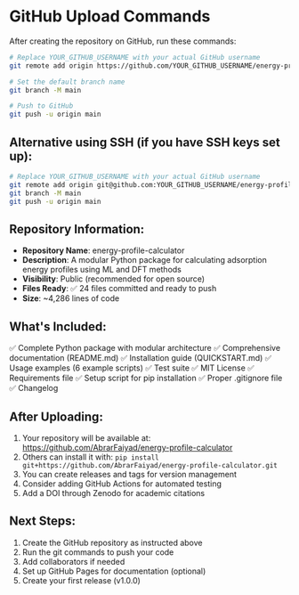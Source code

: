 # GitHub Upload Commands

After creating the repository on GitHub, run these commands:

```bash
# Replace YOUR_GITHUB_USERNAME with your actual GitHub username
git remote add origin https://github.com/YOUR_GITHUB_USERNAME/energy-profile-calculator.git

# Set the default branch name
git branch -M main

# Push to GitHub
git push -u origin main
```

## Alternative using SSH (if you have SSH keys set up):

```bash
# Replace YOUR_GITHUB_USERNAME with your actual GitHub username
git remote add origin git@github.com:YOUR_GITHUB_USERNAME/energy-profile-calculator.git
git branch -M main
git push -u origin main
```

## Repository Information:

- **Repository Name**: energy-profile-calculator
- **Description**: A modular Python package for calculating adsorption energy profiles using ML and DFT methods
- **Visibility**: Public (recommended for open source)
- **Files Ready**: ✅ 24 files committed and ready to push
- **Size**: ~4,286 lines of code

## What's Included:

✅ Complete Python package with modular architecture
✅ Comprehensive documentation (README.md)
✅ Installation guide (QUICKSTART.md)
✅ Usage examples (6 example scripts)
✅ Test suite
✅ MIT License
✅ Requirements file
✅ Setup script for pip installation
✅ Proper .gitignore file
✅ Changelog

## After Uploading:

1. Your repository will be available at: https://github.com/AbrarFaiyad/energy-profile-calculator
2. Others can install it with: `pip install git+https://github.com/AbrarFaiyad/energy-profile-calculator.git`
3. You can create releases and tags for version management
4. Consider adding GitHub Actions for automated testing
5. Add a DOI through Zenodo for academic citations

## Next Steps:

1. Create the GitHub repository as instructed above
2. Run the git commands to push your code
3. Add collaborators if needed
4. Set up GitHub Pages for documentation (optional)
5. Create your first release (v1.0.0)
